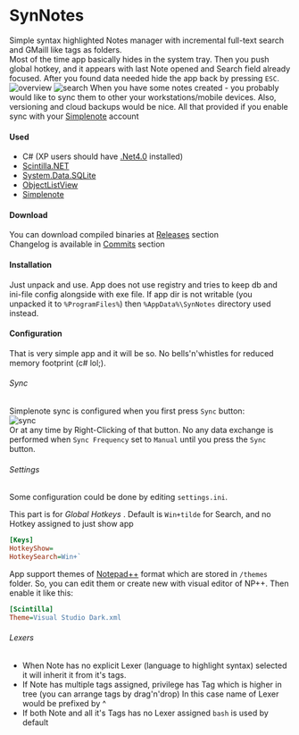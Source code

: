 # SynNotes
Simple syntax highlighted Notes manager with incremental full-text search and GMaill like tags as folders.  
Most of the time app basically hides in the system tray. Then you push global hotkey, and it appears with last Note opened and Search field already focused. After you found data needed hide the app back by pressing `ESC`.
![overview](https://habrastorage.org/files/0d0/2fc/d8d/0d02fcd8d852482c9bc476688ca5a3ac.png)
![search](https://habrastorage.org/files/25f/c68/31d/25fc6831d22543cab762610b7ad2abb6.png)
When you have some notes created - you probably would like to sync them to other your workstations/mobile devices. Also, versioning and cloud backups would be nice. All that provided if you enable sync with your [Simplenote](http://simplenote.com//) account

#### Used
 - C# (XP users should have [.Net4.0](https://www.microsoft.com/en-US/download/details.aspx?id=17851) installed)
 - [Scintilla.NET](http://scintillanet.codeplex.com/)
 - [System.Data.SQLite](http://system.data.sqlite.org/index.html/doc/trunk/www/index.wiki)
 - [ObjectListView](http://objectlistview.sourceforge.net/cs/index.html)
 - [Simplenote](http://simplenote.com//)
 
#### Download
You can download compiled binaries at [Releases](https://github.com/sepich/SynNotes/releases) section  
Changelog is available in [Commits](https://github.com/sepich/SynNotes/commits/master) section

#### Installation
Just unpack and use. App does not use registry and tries to keep db and ini-file config alongside with exe file. If app dir is not writable (you unpacked it to `%ProgramFiles%`) then `%AppData%\SynNotes` directory used instead.

#### Configuration
That is very simple app and it will be so. No bells'n'whistles for reduced memory footprint (c# lol;). 

###### Sync
Simplenote sync is configured when you first press `Sync` button:  
![sync](https://habrastorage.org/files/f68/b9b/e06/f68b9be06c1a4d11b584d5123ce051bc.png)  
Or at any time by Right-Clicking of that button. No any data exchange is performed when `Sync Frequency` set to `Manual` until you press the `Sync` button.

###### Settings
Some configuration could be done by editing `settings.ini`.

This part is for *Global Hotkeys* . Default is `Win+tilde` for Search, and no Hotkey assigned to just show app
```ini
[Keys]
HotkeyShow=
HotkeySearch=Win+`
```

App support themes of [Notepad++](http://notepad-plus-plus.org/) format which are stored in `/themes` folder. So, you can edit them or create new with visual editor of NP++. Then enable it like this:
```ini
[Scintilla]
Theme=Visual Studio Dark.xml
```

###### Lexers
 - When Note has no explicit Lexer (language to highlight syntax) selected it will inherit it from it's tags. 
 - If Note has multiple tags assigned, privilege has Tag which is higher in tree (you can arrange tags by drag'n'drop) In this case name of Lexer would be prefixed by ^
 - If both Note and all it's Tags has no Lexer assigned `bash` is used by default
